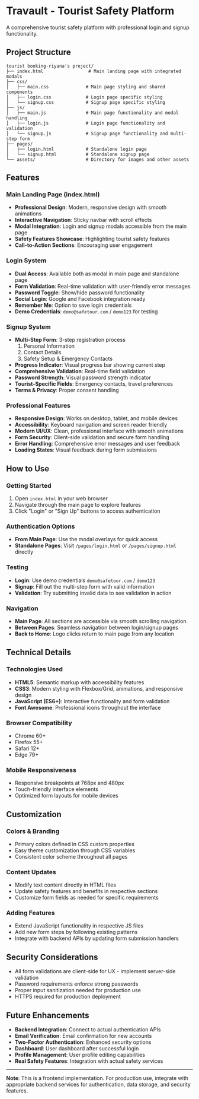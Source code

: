 # Travault - Tourist Safety Platform

A comprehensive tourist safety platform with professional login and signup functionality.

## Project Structure

```
tourist booking-riyana's project/
├── index.html                 # Main landing page with integrated modals
├── css/
│   ├── main.css              # Main page styling and shared components
│   ├── login.css             # Login page specific styling
│   └── signup.css            # Signup page specific styling
├── js/
│   ├── main.js               # Main page functionality and modal handling
│   ├── login.js              # Login page functionality and validation
│   └── signup.js             # Signup page functionality and multi-step form
├── pages/
│   ├── login.html            # Standalone login page
│   └── signup.html           # Standalone signup page
└── assets/                   # Directory for images and other assets
```

## Features

### Main Landing Page (index.html)
- **Professional Design**: Modern, responsive design with smooth animations
- **Interactive Navigation**: Sticky navbar with scroll effects
- **Modal Integration**: Login and signup modals accessible from the main page
- **Safety Features Showcase**: Highlighting tourist safety features
- **Call-to-Action Sections**: Encouraging user engagement

### Login System
- **Dual Access**: Available both as modal in main page and standalone page
- **Form Validation**: Real-time validation with user-friendly error messages
- **Password Toggle**: Show/hide password functionality
- **Social Login**: Google and Facebook integration ready
- **Remember Me**: Option to save login credentials
- **Demo Credentials**: `demo@safetour.com` / `demo123` for testing

### Signup System
- **Multi-Step Form**: 3-step registration process
  1. Personal Information
  2. Contact Details  
  3. Safety Setup & Emergency Contacts
- **Progress Indicator**: Visual progress bar showing current step
- **Comprehensive Validation**: Real-time field validation
- **Password Strength**: Visual password strength indicator
- **Tourist-Specific Fields**: Emergency contacts, travel preferences
- **Terms & Privacy**: Proper consent handling

### Professional Features
- **Responsive Design**: Works on desktop, tablet, and mobile devices
- **Accessibility**: Keyboard navigation and screen reader friendly
- **Modern UI/UX**: Clean, professional interface with smooth animations
- **Form Security**: Client-side validation and secure form handling
- **Error Handling**: Comprehensive error messages and user feedback
- **Loading States**: Visual feedback during form submissions

## How to Use

### Getting Started
1. Open `index.html` in your web browser
2. Navigate through the main page to explore features
3. Click "Login" or "Sign Up" buttons to access authentication

### Authentication Options
- **From Main Page**: Use the modal overlays for quick access
- **Standalone Pages**: Visit `/pages/login.html` or `/pages/signup.html` directly

### Testing
- **Login**: Use demo credentials `demo@safetour.com` / `demo123`
- **Signup**: Fill out the multi-step form with valid information
- **Validation**: Try submitting invalid data to see validation in action

### Navigation
- **Main Page**: All sections are accessible via smooth scrolling navigation
- **Between Pages**: Seamless navigation between login/signup pages
- **Back to Home**: Logo clicks return to main page from any location

## Technical Details

### Technologies Used
- **HTML5**: Semantic markup with accessibility features
- **CSS3**: Modern styling with Flexbox/Grid, animations, and responsive design
- **JavaScript (ES6+)**: Interactive functionality and form validation
- **Font Awesome**: Professional icons throughout the interface

### Browser Compatibility
- Chrome 60+
- Firefox 55+
- Safari 12+
- Edge 79+

### Mobile Responsiveness
- Responsive breakpoints at 768px and 480px
- Touch-friendly interface elements
- Optimized form layouts for mobile devices

## Customization

### Colors & Branding
- Primary colors defined in CSS custom properties
- Easy theme customization through CSS variables
- Consistent color scheme throughout all pages

### Content Updates
- Modify text content directly in HTML files
- Update safety features and benefits in respective sections
- Customize form fields as needed for specific requirements

### Adding Features
- Extend JavaScript functionality in respective JS files
- Add new form steps by following existing patterns
- Integrate with backend APIs by updating form submission handlers

## Security Considerations

- All form validations are client-side for UX - implement server-side validation
- Password requirements enforce strong passwords
- Proper input sanitization needed for production use
- HTTPS required for production deployment

## Future Enhancements

- **Backend Integration**: Connect to actual authentication APIs
- **Email Verification**: Email confirmation for new accounts
- **Two-Factor Authentication**: Enhanced security options
- **Dashboard**: User dashboard after successful login
- **Profile Management**: User profile editing capabilities
- **Real Safety Features**: Integration with actual safety services

---

**Note**: This is a frontend implementation. For production use, integrate with appropriate backend services for authentication, data storage, and security features.